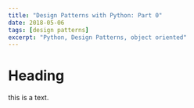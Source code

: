 ```yaml
---
title: "Design Patterns with Python: Part 0"
date: 2018-05-06
tags: [design patterns]
excerpt: "Python, Design Patterns, object oriented"
---
```


# Heading
this is a text.
